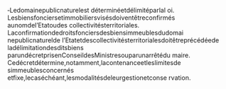 ‐Ledomainepublicnaturelest déterminéetdélimitéparlal oi. Lesbiensfonciersetimmobiliersvisésdoiventêtreconfirmés aunomdel’Etatoudes
collectivitésterritoriales.
Laconfirmationdedroitsfonciersdesbiensimmeublesdudomai nepublicnaturelde l’Etatetdescollectivitésterritorialesdoitêtreprécédéede ladélimitationdesditsbiens parundécretprisenConseildesMinistresouparunarrêtédu maire.
Cedécretdétermine,notamment,lacontenanceetleslimitesde simmeublesconcernés etfixe,lecaséchéant,lesmodalitésdeleurgestionetconse rvation.